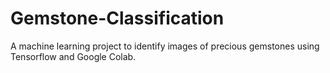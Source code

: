 # Gemstone-Classification

A machine learning project to identify images of precious gemstones using Tensorflow and Google Colab. 
